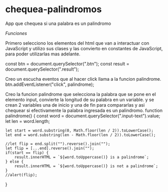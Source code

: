 # chequea-palindromos
App que chequea si una palabra es un palindromo
 
 *Funciones*

 Primero selecciono los elementos del html que van a interactuar con JavaScript y utilizo sus clases y las convierto en constantes de JavaScript, para poder utilizarlas mas adelante.

const btn = document.querySelector(".btn");
const result = document.querySelector(".result");

Creo un escucha eventos que al hacer click llama a la funcion palindrome.
btn.addEventListener("click", palindrome);

Creo la funcion palindrome que selecciona la palabra que se pone en el elemento input, convierte la longitud de su palabra en un variable. y se crean 2 variables una de inicio y una de fin para compararlas y asi chequear si efectivamente la palabra ingresada es un palindromo.
function palindrome() {
    const word = document.querySelector(".input-text").value;
    let len = word.length;

    let start = word.substring(0, Math.floor(len / 2)).toLowerCase();
    let end = word.substring(len - Math.floor(len / 2)).toLowerCase();

    //let flip = end.split("").reverse().join("");
    let flip = [...end].reverse().join("");
    if(start == flip) {
        result.innerHTML = `${word.toUppercase()} is a palindrome`;
    } else {
        result.innerHTML = `${word.toUppercase()} is not a palindrome`;
    }
    //alert(flip);
}